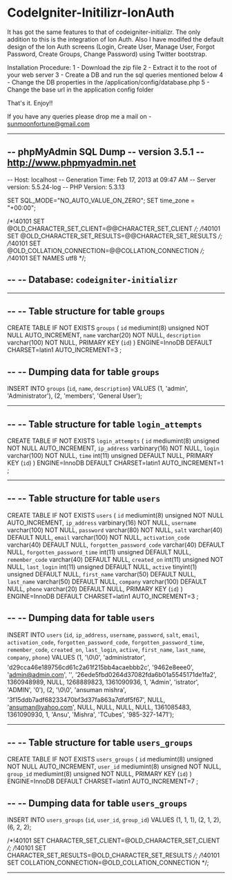 CodeIgniter-Initilizr-IonAuth
=============================

It has got the same features to that of codeigniter-initializr. The only addition to this is the integration of Ion Auth.
Also I have modifed the default design of the Ion Auth screens (Login, Create User, Manage User, Forgot Password,
Create Groups, Change Password) using Twitter bootstrap.

Installation Procedure:
1 - Download the zip file
2 - Extract it to the root of your web server
3 - Create a DB and run the sql queries mentioned below
4 - Change the DB properties in the /application/config/database.php
5 - Change the base url in the application config folder

That's it. Enjoy!!

If you have any queries please drop me a mail on - sunmoonfortune@gmail.com


------------------------------------

-- phpMyAdmin SQL Dump
-- version 3.5.1
-- http://www.phpmyadmin.net
--
-- Host: localhost
-- Generation Time: Feb 17, 2013 at 09:47 AM
-- Server version: 5.5.24-log
-- PHP Version: 5.3.13

SET SQL_MODE="NO_AUTO_VALUE_ON_ZERO";
SET time_zone = "+00:00";


/*!40101 SET @OLD_CHARACTER_SET_CLIENT=@@CHARACTER_SET_CLIENT */;
/*!40101 SET @OLD_CHARACTER_SET_RESULTS=@@CHARACTER_SET_RESULTS */;
/*!40101 SET @OLD_COLLATION_CONNECTION=@@COLLATION_CONNECTION */;
/*!40101 SET NAMES utf8 */;

--
-- Database: `codeigniter-initializr`
--

-- --------------------------------------------------------

--
-- Table structure for table `groups`
--

CREATE TABLE IF NOT EXISTS `groups` (
  `id` mediumint(8) unsigned NOT NULL AUTO_INCREMENT,
  `name` varchar(20) NOT NULL,
  `description` varchar(100) NOT NULL,
  PRIMARY KEY (`id`)
) ENGINE=InnoDB  DEFAULT CHARSET=latin1 AUTO_INCREMENT=3 ;

--
-- Dumping data for table `groups`
--

INSERT INTO `groups` (`id`, `name`, `description`) VALUES
(1, 'admin', 'Administrator'),
(2, 'members', 'General User');

-- --------------------------------------------------------

--
-- Table structure for table `login_attempts`
--

CREATE TABLE IF NOT EXISTS `login_attempts` (
  `id` mediumint(8) unsigned NOT NULL AUTO_INCREMENT,
  `ip_address` varbinary(16) NOT NULL,
  `login` varchar(100) NOT NULL,
  `time` int(11) unsigned DEFAULT NULL,
  PRIMARY KEY (`id`)
) ENGINE=InnoDB DEFAULT CHARSET=latin1 AUTO_INCREMENT=1 ;

-- --------------------------------------------------------

--
-- Table structure for table `users`
--

CREATE TABLE IF NOT EXISTS `users` (
  `id` mediumint(8) unsigned NOT NULL AUTO_INCREMENT,
  `ip_address` varbinary(16) NOT NULL,
  `username` varchar(100) NOT NULL,
  `password` varchar(80) NOT NULL,
  `salt` varchar(40) DEFAULT NULL,
  `email` varchar(100) NOT NULL,
  `activation_code` varchar(40) DEFAULT NULL,
  `forgotten_password_code` varchar(40) DEFAULT NULL,
  `forgotten_password_time` int(11) unsigned DEFAULT NULL,
  `remember_code` varchar(40) DEFAULT NULL,
  `created_on` int(11) unsigned NOT NULL,
  `last_login` int(11) unsigned DEFAULT NULL,
  `active` tinyint(1) unsigned DEFAULT NULL,
  `first_name` varchar(50) DEFAULT NULL,
  `last_name` varchar(50) DEFAULT NULL,
  `company` varchar(100) DEFAULT NULL,
  `phone` varchar(20) DEFAULT NULL,
  PRIMARY KEY (`id`)
) ENGINE=InnoDB  DEFAULT CHARSET=latin1 AUTO_INCREMENT=3 ;

--
-- Dumping data for table `users`
--

INSERT INTO `users` (`id`, `ip_address`, `username`, `password`, `salt`, `email`, `activation_code`, `forgotten_password_code`, `forgotten_password_time`, `remember_code`, `created_on`, `last_login`, `active`, `first_name`, `last_name`, `company`, `phone`) VALUES
(1, '\0\0', 'administrator', 'd29cca46e189756cd61c2a61f215bb4acaebbb2c', '9462e8eee0', 'admin@admin.com', '', '26ede5fbd0264d37082fda6b01a5545171de1fa2', 1360948989, NULL, 1268889823, 1361090936, 1, 'Admin', 'istrator', 'ADMIN', '0'),
(2, '\0\0', 'ansuman mishra', '3f15ddb7adf68233470bf3d37fa863a7dfdf5f67', NULL, 'ansuman@yahoo.com', NULL, NULL, NULL, NULL, 1361085483, 1361090930, 1, 'Ansu', 'Mishra', 'TCubes', '985-327-1471');

-- --------------------------------------------------------

--
-- Table structure for table `users_groups`
--

CREATE TABLE IF NOT EXISTS `users_groups` (
  `id` mediumint(8) unsigned NOT NULL AUTO_INCREMENT,
  `user_id` mediumint(8) unsigned NOT NULL,
  `group_id` mediumint(8) unsigned NOT NULL,
  PRIMARY KEY (`id`)
) ENGINE=InnoDB  DEFAULT CHARSET=latin1 AUTO_INCREMENT=7 ;

--
-- Dumping data for table `users_groups`
--

INSERT INTO `users_groups` (`id`, `user_id`, `group_id`) VALUES
(1, 1, 1),
(2, 1, 2),
(6, 2, 2);

/*!40101 SET CHARACTER_SET_CLIENT=@OLD_CHARACTER_SET_CLIENT */;
/*!40101 SET CHARACTER_SET_RESULTS=@OLD_CHARACTER_SET_RESULTS */;
/*!40101 SET COLLATION_CONNECTION=@OLD_COLLATION_CONNECTION */;

------------------------------------

